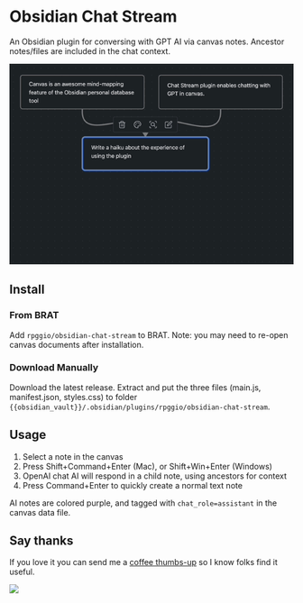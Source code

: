 # Obsidian Chat Stream

An Obsidian plugin for conversing with GPT AI via canvas notes. Ancestor notes/files are included in the chat context.

<img src="static/chat-stream-usage-haiku.gif"/>

## Install

### From BRAT

Add `rpggio/obsidian-chat-stream` to BRAT.
Note: you may need to re-open canvas documents after installation.

### Download Manually

Download the latest release. Extract and put the three files (main.js, manifest.json, styles.css) to
folder `{{obsidian_vault}}/.obsidian/plugins/rpggio/obsidian-chat-stream`.

## Usage

1. Select a note in the canvas
2. Press Shift+Command+Enter (Mac), or Shift+Win+Enter (Windows)
3. OpenAI chat AI will respond in a child note, using ancestors for context
4. Press Command+Enter to quickly create a normal text note

AI notes are colored purple, and tagged with `chat_role=assistant` in the canvas data file.

## Say thanks

If you love it you can send me a [coffee thumbs-up](https://bmc.link/ryanp) so I know folks find it useful.

<a href="https://bmc.link/ryanp"><img src="https://img.buymeacoffee.com/button-api/?text=Buy me a coffee&emoji=&slug=&button_colour=6495ED&font_colour=ffffff&font_family=Lato&outline_colour=000000&coffee_colour=FFDD00"></a>
